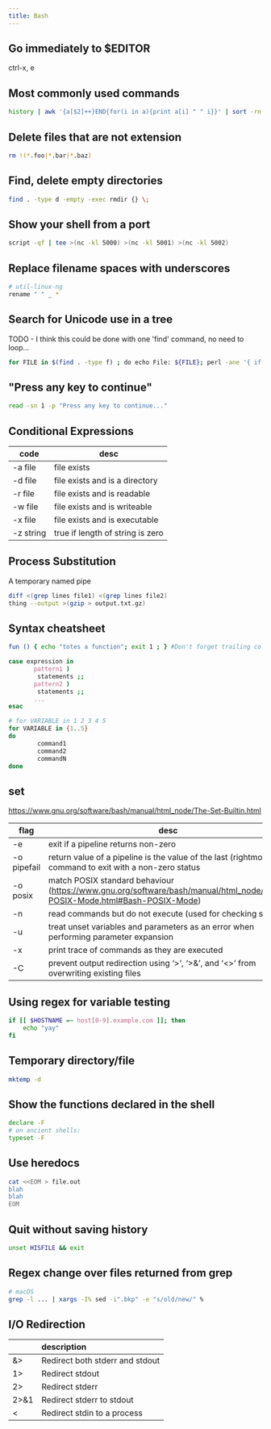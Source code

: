 ```yaml
---
title: Bash
---
```


Go immediately to $EDITOR
-------------------------
ctrl-x, e

Most commonly used commands
---------------------------
```bash
history | awk '{a[$2]++}END{for(i in a){print a[i] " " i}}' | sort -rn | head
```

Delete files that are not extension
-----------------------------------

```bash
rm !(*.foo|*.bar|*.baz)
```

Find, delete empty directories
------------------------------

```bash
find . -type d -empty -exec rmdir {} \;
```

Show your shell from a port
---------------------------
```bash
script -qf | tee >(nc -kl 5000) >(nc -kl 5001) >(nc -kl 5002)
```

Replace filename spaces with underscores
----------------------------------------
```bash
# util-linux-ng
rename " " _ *
```

Search for Unicode use in a tree
--------------------------------

TODO - I think this could be done with one 'find' command, no need to loop...

```bash
for FILE in $(find . -type f) ; do echo File: ${FILE}; perl -ane '{ if(m/[[:^ascii:]]/) {print  } } ' ${FILE}; done
```

"Press any key to continue"
---------------------------

```bash
read -sn 1 -p "Press any key to continue..."
```

Conditional Expressions
-----------------------

| code      | desc                             |
|-----------|----------------------------------|
| -a file   | file exists                      |
| -d file   | file exists and is a directory   |
| -r file   | file exists and is readable      |
| -w file   | file exists and is writeable     |
| -x file   | file exists and is executable    |
| -z string | true if length of string is zero |


Process Substitution
--------------------
A temporary named pipe

```bash
diff <(grep lines file1) <(grep lines file2)
thing --output >(gzip > output.txt.gz)
```

Syntax cheatsheet
-----------------
```bash
fun () { echo "totes a function"; exit 1 ; } #Don't forget trailing colon if one line

case expression in
       pattern1 )
       	statements ;;
       pattern2 )
       	statements ;;
       ...
esac

# for VARIABLE in 1 2 3 4 5
for VARIABLE in {1..5}
do
       	command1
       	command2
       	commandN
done
```

set
---
<https://www.gnu.org/software/bash/manual/html_node/The-Set-Builtin.html>

| flag        | desc                                                                                                                       |
|-------------|----------------------------------------------------------------------------------------------------------------------------|
| -e          | exit if a pipeline returns non-zero                                                                                        |
| -o pipefail | return value of a pipeline is the value of the last (rightmost) command to exit with a non-zero status                     |
| -o posix    | match POSIX standard behaviour (<https://www.gnu.org/software/bash/manual/html_node/Bash-POSIX-Mode.html#Bash-POSIX-Mode>) |
| -n          | read commands but do not execute (used for checking syntax)                                                                |
| -u          | treat unset variables and parameters as an error when performing parameter expansion                                       |
| -x          | print trace of commands as they are executed                                                                               |
| -C          | prevent output redirection using ‘>’, ‘>&’, and ‘<>’ from overwriting existing files                                       |


Using regex for variable testing
--------------------------------
```bash
if [[ $HOSTNAME =~ host[0-9].example.com ]]; then
    echo "yay"
fi
```

Temporary directory/file
------------------------
```bash
mktemp -d
```

Show the functions declared in the shell
----------------------------------------
```bash
declare -F
# on ancient shells:
typeset -F
```

Use heredocs
------------
```bash
cat <<EOM > file.out
blah
blah
EOM
```

Quit without saving history
---------------------------
```bash
unset HISFILE && exit
```

Regex change over files returned from grep
------------------------------------------

```bash
# macOS
grep -l ... | xargs -I% sed -i".bkp" -e "s/old/new/" %
```

I/O Redirection
---------------

|      | description                     |
|:-----|:--------------------------------|
| &>   | Redirect both stderr and stdout |
| 1>   | Redirect stdout                 |
| 2>   | Redirect stderr                 |
| 2>&1 | Redirect stderr to stdout       |
| <    | Redirect stdin to a process     |

